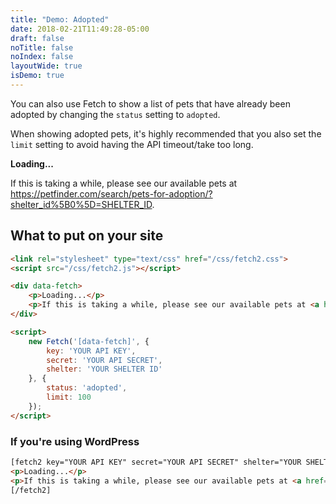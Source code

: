 ```yaml
---
title: "Demo: Adopted"
date: 2018-02-21T11:49:28-05:00
draft: false
noTitle: false
noIndex: false
layoutWide: true
isDemo: true
---
```


You can also use Fetch to show a list of pets that have already been adopted by changing the `status` setting to `adopted`.

When showing adopted pets, it's highly recommended that you also set the `limit` setting to avoid having the API timeout/take too long.

<div data-fetch>
    <p class="loading"><strong>Loading...</strong></p>
    <p>If this is taking a while, please see our available pets at <a href="#">https://petfinder.com/search/pets-for-adoption/?shelter_id%5B0%5D=SHELTER_ID</a>.</p>
</div>

<script>
	var fetchOptions = {
		status: 'adopted',
		limit: 100
	};
</script>

## What to put on your site

```html
<link rel="stylesheet" type="text/css" href="/css/fetch2.css">
<script src="/css/fetch2.js"></script>

<div data-fetch>
    <p>Loading...</p>
    <p>If this is taking a while, please see our available pets at <a href="#">https://petfinder.com/search/pets-for-adoption/?shelter_id%5B0%5D=SHELTER_ID</a>.</p>
</div>

<script>
    new Fetch('[data-fetch]', {
        key: 'YOUR API KEY',
        secret: 'YOUR API SECRET',
        shelter: 'YOUR SHELTER ID'
    }, {
        status: 'adopted',
        limit: 100
    });
</script>
```

### If you're using WordPress

```html
[fetch2 key="YOUR API KEY" secret="YOUR API SECRET" shelter="YOUR SHELTER ID" status="adopted" limit="100"]
<p>Loading...</p>
<p>If this is taking a while, please see our available pets at <a href="#">https://petfinder.com/search/pets-for-adoption/?shelter_id%5B0%5D=SHELTER_ID</a>.</p>
[/fetch2]
```